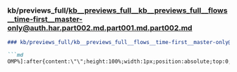 ### kb/previews_full/kb__previews_full__kb__previews_full__flows__time-first__master-only@auth.har.part002.md.part001.md.part002.md

```md
### kb/previews_full/kb__previews_full__flows__time-first__master-only@auth.har.part002.md.part001.md (part 002)

```md
OMP%]:after{content:\"\";height:100%;width:1px;position:absolute;top:0;right:-1px;box-shad
```

```

```
